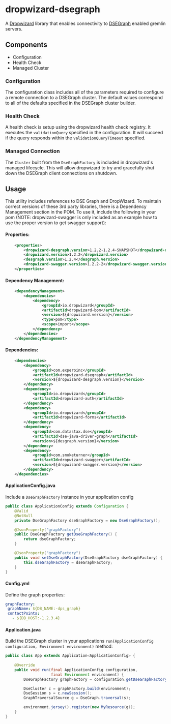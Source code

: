 # dropwizard-dsegraph #

A [Dropwizard][1] library that enables connectivity to [DSEGraph][2] enabled gremlin servers.

## Components ##

* Configuration
* Health Check
* Managed Cluster

### Configuration ###

The configuration class includes all of the parameters required to configure a remote connection to
a DSEGraph cluster. The default values correspond to all of the defaults specified in the DSEGraph
cluster builder.

### Health Check ###

A health check is setup using the dropwizard health check registry. It executes the 
`validationQuery` specified in the configuration. It will succeed if the query responds within the
`validationQueryTimeout` specified.

### Managed Connection ###

The `Cluster` built from the `DseGraphFactory` is included in dropwizard's managed lifecycle. This
will allow dropwizard to try and gracefully shut down the DSEGraph client connections on shutdown.

## Usage ##

This utility includes references to DSE Graph and DropWizard. To maintain correct
versions of these 3rd party libraries, there is a Dependency Management section in
the POM. To use it, include the following in your pom (NOTE: dropwizard-swagger is
only included as an example how to use the proper version to get swagger support):

#### Properties:
```xml
    <properties>
        <dropwizard-desgraph.version>1.2.2-1.2.4-SNAPSHOT</dropwizard-desgraph.version>
        <dropwizard.version>1.2.2</dropwizard.version>
        <desgraph.version>1.2.4</desgraph.version>
        <dropwizard-swagger.version>1.2.2-2</dropwizard-swagger.version>
    </properties>
```
#### Dependency Management:
```xml
    <dependencyManagement>
        <dependencies>
            <dependency>
                <groupId>io.dropwizard</groupId>
                <artifactId>dropwizard-bom</artifactId>
                <version>${dropwizard.version}</version>
                <type>pom</type>
                <scope>import</scope>
            </dependency>
        </dependencies>
    </dependencyManagement>
```
#### Dependencies:
```xml
    <dependencies>
        <dependency>
            <groupId>com.experoinc</groupId>
            <artifactId>dropwizard-dsegraph</artifactId>
            <version>${dropwizard-desgraph.version}</version>
        </dependency>
        <dependency>
            <groupId>io.dropwizard</groupId>
            <artifactId>dropwizard-auth</artifactId>
        </dependency>
        <dependency>
            <groupId>io.dropwizard</groupId>
            <artifactId>dropwizard-forms</artifactId>
        </dependency>
        <dependency>
            <groupId>com.datastax.dse</groupId>
            <artifactId>dse-java-driver-graph</artifactId>
            <version>${desgraph.version}</version>
        </dependency>
        <dependency>
            <groupId>com.smoketurner</groupId>
            <artifactId>dropwizard-swagger</artifactId>
            <version>${dropwizard-swagger.version}</version>
        </dependency>
    </dependencies>
```
#### ApplicationConfig.java
Include a `DseGraphFactory` instance in your application config
```java
public class ApplicationConfig extends Configuration {
    @Valid
    @NotNull
    private DseGraphFactory dseGraphFactory = new DseGraphFactory();

    @JsonProperty("graphFactory")
    public DseGraphFactory getDseGraphFactory() {
        return dseGraphFactory;
    }

    @JsonProperty("graphFactory")
    public void setDseGraphFactory(DseGraphFactory dseGraphFactory) {
        this.dseGraphFactory = dseGraphFactory;
    }
}
```
#### Config.yml
Define the graph properties:
```yaml
graphFactory:
 graphName: ${DB_NAME:-dps_graph}
 contactPoints:
   - ${DB_HOST:-1.2.3.4}
```
#### Application.java
Build the DSEGraph cluster in your applications `run(ApplicationConfig configuration, Environment environment)` method:
```java
public class App extends Application<ApplicationConfig> {
    
    @Override
    public void run(final ApplicationConfig configuration,
                    final Environment environment) {
        DseGraphFactory graphFactory = configuration.getDseGraphFactory();

        DseCluster c = graphFactory.build(environment);
        DseSession s = c.newSession();
        GraphTraversalSource g = DseGraph.traversal(s);

        environment.jersey().register(new MyResource(g));
    }
}
```

[1]: https://dropwizard.io
[2]: https://www.datastax.com/products/datastax-enterprise-graph
